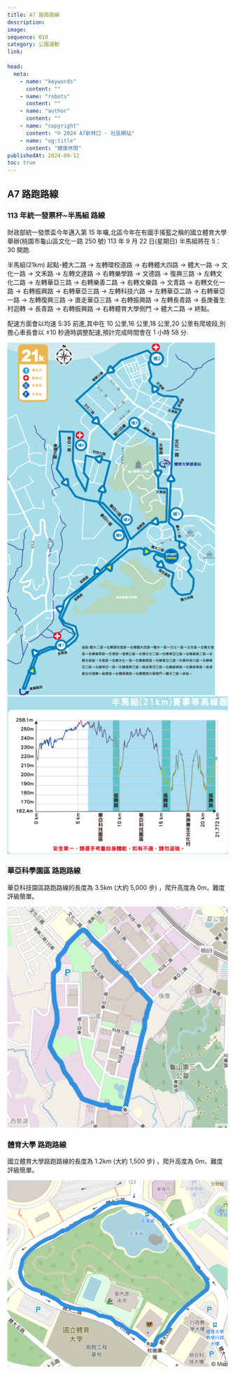 ```yaml
---
title: A7 路跑路線
description:
image:
sequence: 018
category: 公園運動
link:

head:
  meta:
    - name: "keywords"
      content: ""
    - name: "robots"
      content: ""
    - name: "author"
      content: ""
    - name: "copyright"
      content: "© 2024 A7新林口 - 社區網站"
    - name: "og:title"
      content: "健康休閒"
publishedAt: 2024-09-12
toc: true
---
```


## A7 路跑路線

### 113 年統一發票杯~半馬組 路線

財政部統一發票盃今年邁入第 15 年囉,北區今年在有國手搖籃之稱的國立體育大學舉辦(桃園市龜山區文化一路 250 號) 113 年 9 月 22 日(星期日) 半馬組將在 5：30 開跑.

半馬組(21km)
起點-體大二路 → 左轉環校道路 → 右轉體大四路 → 體大一路 → 文化一路 → 文禾路 → 左轉文達路 → 右轉樂學路 → 文德路 → 復興三路 → 左轉文化二路 → 左轉華亞三路 → 右轉樂善二路 → 右轉文樂路 → 文青路 → 右轉文化一路 → 右轉振興路 → 右轉華亞三路 → 左轉科技六路 → 左轉華亞二路 → 右轉華亞一路 → 左轉復興三路 → 直走華亞三路 → 右轉振興路 → 左轉長青路 → 長庚養生村迴轉 → 長青路 → 右轉振興路 → 右轉體育大學側門 → 體大二路 → 終點。

配速方面會以均速 5:35 前進,其中在 10 公里,16 公里,18 公里,20 公里有爬坡段,別擔心車長會以 ±10 秒適時調整配速,預計完成時間會在 1 小時 58 分.

![f018-01.jpeg](/images/fitness/f018-01.jpeg)
![f018-02.jpeg](/images/fitness/f018-02.jpeg)

### 華亞科學園區 路跑路線

華亞科技園區路跑路線的長度為 3.5km (大約 5,000 步) ，爬升高度為 0m，難度評級簡單。

![f018-03.jpeg](/images/fitness/f018-03.jpeg)

### 體育大學 路跑路線

國立體育大學路跑路線的長度為 1.2km (大約 1,500 步) ，爬升高度為 0m，難度評級簡單。

![f018-04.jpeg](/images/fitness/f018-04.jpeg)
